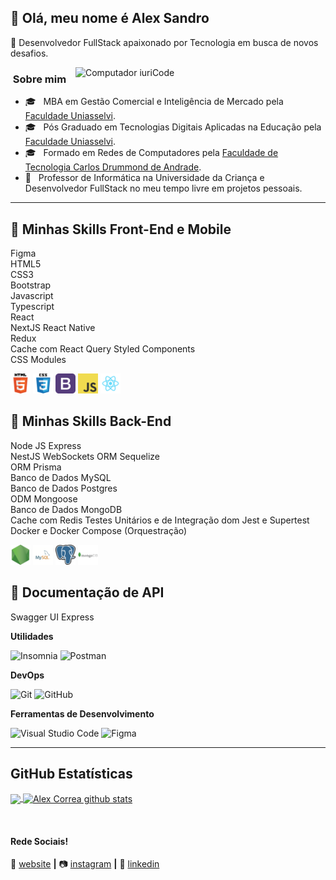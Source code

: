 ## 💜 Olá, meu nome é <strong>Alex Sandro</strong>

🔭 Desenvolvedor FullStack apaixonado por Tecnologia em busca de novos desafios.

<img src="https://raw.githubusercontent.com/MicaelliMedeiros/micaellimedeiros/master/image/computer-illustration.png" min-width="400px" max-width="400px" width="400px" align="right" alt="Computador iuriCode">

<h3>&nbsp;Sobre mim </h3>

- 🎓 &nbsp; MBA em Gestão Comercial e Inteligência de Mercado pela <a href="https://portal.uniasselvi.com.br/">Faculdade Uniasselvi</a>. 
- 🎓 &nbsp; Pós Graduado em Tecnologias Digitais Aplicadas na Educação pela <a href="https://portal.uniasselvi.com.br/">Faculdade Uniasselvi</a>. 
- 🎓 &nbsp; Formado em Redes de Computadores pela <a href="https://drummond.com.br/">Faculdade de Tecnologia Carlos Drummond de Andrade</a>.
- 💼 &nbsp; Professor de Informática na Universidade da Criança e Desenvolvedor FullStack no meu tempo livre em projetos pessoais.

----

## 🚀 Minhas Skills Front-End e Mobile
Figma <br/>
HTML5 <br/>
CSS3 <br/>
Bootstrap <br/>
Javascript <br/>
Typescript <br/>
React <br/>
NextJS
React Native <br/>
Redux<br/>
Cache com React Query
Styled Components<br/>
CSS Modules<br/>

<code><img height="32" src="https://raw.githubusercontent.com/github/explore/80688e429a7d4ef2fca1e82350fe8e3517d3494d/topics/html/html.png" alt="HTML5"/></code>
<code><img height="32" src="https://raw.githubusercontent.com/github/explore/80688e429a7d4ef2fca1e82350fe8e3517d3494d/topics/css/css.png" alt="CSS"/></code>
<code><img height="32" src="https://raw.githubusercontent.com/github/explore/80688e429a7d4ef2fca1e82350fe8e3517d3494d/topics/bootstrap/bootstrap.png" alt="Bootstrap"/></code>
<code><img height="32" src="https://raw.githubusercontent.com/github/explore/80688e429a7d4ef2fca1e82350fe8e3517d3494d/topics/javascript/javascript.png" alt="Javascript"/></code>
<code><img height="32" src="https://raw.githubusercontent.com/github/explore/80688e429a7d4ef2fca1e82350fe8e3517d3494d/topics/react/react.png" alt="React"/></code>

## 🚀 Minhas Skills Back-End

Node JS
Express <br/>
NestJS
WebSockets
ORM Sequelize <br/>
ORM Prisma <br/>
Banco de Dados MySQL <br/>
Banco de Dados Postgres <br/>
ODM Mongoose <br/>
Banco de Dados MongoDB <br/>
Cache com Redis
Testes Unitários e de Integração dom Jest e Supertest<br/>
Docker e Docker Compose (Orquestração)

<code><img height="32" src="https://raw.githubusercontent.com/github/explore/80688e429a7d4ef2fca1e82350fe8e3517d3494d/topics/nodejs/nodejs.png" alt="Nodejs"/></code>
<code><img height="32" src="https://raw.githubusercontent.com/github/explore/80688e429a7d4ef2fca1e82350fe8e3517d3494d/topics/mysql/mysql.png" alt="MySQL"/></code>
<code><img height="32" src="https://raw.githubusercontent.com/github/explore/80688e429a7d4ef2fca1e82350fe8e3517d3494d/topics/postgresql/postgresql.png" alt="PostegreSQL"/></code>
<code><img height="32" src="https://raw.githubusercontent.com/github/explore/80688e429a7d4ef2fca1e82350fe8e3517d3494d/topics/mongodb/mongodb.png" alt="MongoDB"/></code>

## 🚀 Documentação de API

Swagger UI Express <br/>

**Utilidades**

  ![Insomnia](https://img.shields.io/badge/-Insomnia-333333?style=flat&logo=insomnia)
  ![Postman](https://img.shields.io/badge/-Postman-333333?style=flat&logo=postman)

**DevOps**

  ![Git](https://img.shields.io/badge/-Git-333333?style=flat&logo=git)
  ![GitHub](https://img.shields.io/badge/-GitHub-333333?style=flat&logo=github)

**Ferramentas de Desenvolvimento**

  ![Visual Studio Code](https://img.shields.io/badge/-Visual%20Studio%20Code-333333?style=flat&logo=visual-studio-code&logoColor=007ACC)
  ![Figma](https://img.shields.io/badge/-Figma-333333?style=flat&logo=figma&logoColor=007ACC)

---

## **GitHub Estatísticas**

<a href="https://github.com/alexsbcorrea">
  <img align="center" src="https://github-readme-stats.vercel.app/api/top-langs/?username=alexsbcorrea&theme=light&hide_langs_below=1" />
</a>

<a href="https://github.com/alexsbcorrea">
 <img align="center" src="https://github-readme-stats.vercel.app/api?username=alexsbcorrea&show_icons=true&theme=light&line_height=27" alt="Alex Correa github stats"/>
</a>

[website]: https://
[instagram]: https://www.instagram.com/alexsandrobelfort/
[linkedin]: https://www.linkedin.com/in/alex-sandro-belfort-96912254/
<br>

#### Rede Sociais!

🏡 [website][website] **|** 
📷 [instagram][instagram] **|** 
👔 [linkedin][linkedin]
